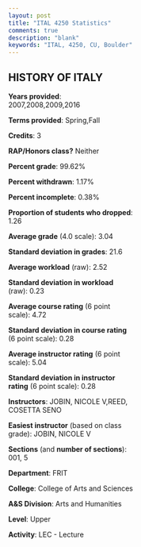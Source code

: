 ```yaml
---
layout: post
title: "ITAL 4250 Statistics"
comments: true
description: "blank"
keywords: "ITAL, 4250, CU, Boulder"
--- 
```

<head>
<script src="https://ajax.googleapis.com/ajax/libs/jquery/2.1.3/jquery.min.js"></script>
<script src="https://dl.dropboxusercontent.com/s/pc42nxpaw1ea4o9/highcharts.js?dl=0"></script>
<!-- <script src="../assets/js/highcharts.js"></script> -->
<style type="text/css">@font-face {
	font-family: "Bebas Neue";
	src: url(https://www.filehosting.org/file/details/544349/BebasNeue%20Regular.otf) format("opentype");
	}
	h1.Bebas { 
		font-family: "Bebas Neue", Verdana, Tahoma;
	}
</style>
</head>
<body>
	<div id="container" style="float: right; width: 45%; height: 88%; margin-left: 2.5%; margin-right: 2.5%;"></div>
	<script language="JavaScript">
		$(document).ready(function() {
		var chart = {type: 'column'};
		var title = {text: 'Grade Distribution'};
		var xAxis = {categories: ['A','B','C','D','F'],crosshair: true};
		var yAxis = {min: 0,title: {text: 'Percentage'}};
		var tooltip = {headerFormat: '<center><b><span style="font-size:20px">{point.key}</span></b></center>',
		               pointFormat: '<td style="padding:0"><b>{point.y:.1f}%</b></td>',
		               footerFormat: '</table>',shared: true,useHTML: true};
		var plotOptions = {column: {pointPadding: 0.0,borderWidth: 0}};  
		var credits = {enabled: false};var series= [{name: 'Percent',data: [32.34,50.21,11.06,2.98,3.4,]}];
		var json = {};
		json.chart = chart;
		json.title = title;
		json.tooltip = tooltip;
		json.xAxis = xAxis;
		json.yAxis = yAxis;  
		json.series = series;
		json.plotOptions = plotOptions;  
		json.credits = credits;
		$('#container').highcharts(json);
	});
	</script>
</body>
			   
## HISTORY OF ITALY

**Years provided**: 2007,2008,2009,2016

**Terms provided**: Spring,Fall

**Credits**: 3

**RAP/Honors class?** Neither

**Percent grade**: 99.62%

**Percent withdrawn**: 1.17%

**Percent incomplete**: 0.38%

**Proportion of students who dropped**: 1.26

**Average grade** (4.0 scale): 3.04

**Standard deviation in grades**: 21.6

**Average workload** (raw): 2.52

**Standard deviation in workload** (raw): 0.23

**Average course rating** (6 point scale): 4.72

**Standard deviation in course rating** (6 point scale): 0.28

**Average instructor rating** (6 point scale): 5.04

**Standard deviation in instructor rating** (6 point scale): 0.28

**Instructors**: JOBIN, NICOLE V,REED, COSETTA SENO

**Easiest instructor** (based on class grade): JOBIN, NICOLE V

**Sections** (and **number of sections**): 001, 5

**Department**: FRIT

**College**: College of Arts and Sciences

**A&S Division**: Arts and Humanities

**Level**: Upper

**Activity**: LEC - Lecture